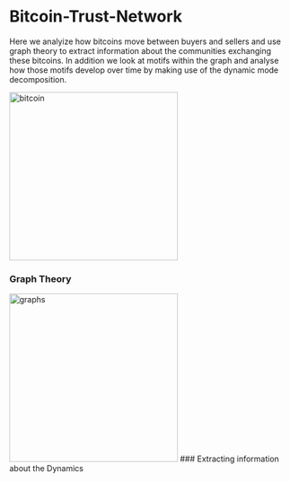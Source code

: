 # Bitcoin-Trust-Network
Here we analyize how bitcoins move between buyers and sellers and use graph theory to extract information about the communities exchanging these bitcoins. In addition we look at motifs within the graph and analyse how those motifs develop over time by making use of the dynamic mode decomposition. 

<img  src= https://bitcoin.org/img/home/bitcoin-img.svg?1601014243, alt = "bitcoin" width="300" height="300">


### Graph Theory
<img  src= https://github.com/RCSimpson/Bitcoin-Trust-Network/blob/master/images/graphs.JPG, alt = "graphs" width="300" height="300">
### Extracting information about the Dynamics
